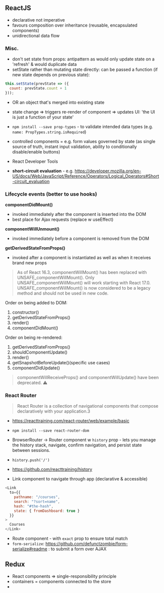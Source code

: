 ## ReactJS

- declarative not imperative
- favours composition over inheritance (reusable, encapsulated components)
- unidirectional data flow

### Misc.

- don't set state from props: antipattern as would only update state on a 'refresh' & would duplicate data
- setState rather than mutating state directly: can be passed a function (if new state depends on previous state):

```javascript
this.setState(prevState => ({
  count: prevState.count + 1
}));
```

- OR an object that's merged into existing state
- state change => triggers re-render of component => updates UI: 'the UI is just a function of your state'

- `npm install --save prop-types` - to validate intended data types (e.g. `name: PropTypes.string.isRequired`)
- controlled components = e.g. form values governed by state (as single source of truth, instant input validation, ability to conditionally disable/enable buttons)
- React Developer Tools
- **short-circuit evaluation** - e.g. https://developer.mozilla.org/en-US/docs/Web/JavaScript/Reference/Operators/Logical_Operators#Short-circuit_evaluation

### Lifecycle events (better to use hooks)

**componentDidMount()**

- invoked immediately after the component is inserted into the DOM
- best place for Ajax requests (replace w useEffect)

**componentWillUnmount()**

- invoked immediately before a component is removed from the DOM

**getDerivedStateFromProps()**

- invoked after a component is instantiated as well as when it receives brand new props

> As of React 16.3, componentWillMount() has been replaced with UNSAFE_componentWillMount(). Only UNSAFE_componentWillMount() will work starting with React 17.0. UNSAFE_componentWillMount() is now considered to be a legacy method and should not be used in new code.

Order on being added to DOM:

1. constructor()
2. getDerivedStateFromProps()
3. render()
4. componentDidMount()

Order on being re-rendered:

1. getDerivedStateFromProps()
2. shouldComponentUpdate()
3. render()
4. getSnapshotBeforeUpdate()(specific use cases)
5. componentDidUpdate()

> componentWillReceiveProps() and componentWillUpdate() have been deprecated. ⚠️

### React Router

> React Router is a collection of navigational components that compose declaratively with your application.3

- https://reacttraining.com/react-router/web/example/basic

- `npm install --save react-router-dom`
- BrowserRouter -> Router component w `history` prop - lets you manage the history stack, navigate, confirm navigation, and persist state between sessions.
- `history.push('/')`
- https://github.com/reacttraining/history
- Link component to navigate through app (declarative & accessible)

```javascript
<Link
  to={{
    pathname: "/courses",
    search: "?sort=name",
    hash: "#the-hash",
    state: { fromDashboard: true }
  }}
>
  Courses
</Link>
```

- Route component - with `exact` prop to ensure total match
- `form-serialize`: https://github.com/defunctzombie/form-serialize#readme : to submit a form over AJAX

## Redux

- React components => single-responsibility principle
- containers = components connected to the store
-
